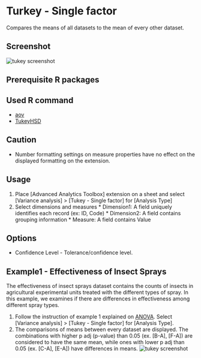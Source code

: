 # Turkey - Single factor
Compares the means of all datasets to the mean of every other dataset.

## Screenshot
![tukey screenshot](./images/tukey_example1.png)

## Prerequisite R packages

## Used R command
 * [aov](https://www.rdocumentation.org/packages/stats/versions/3.4.1/topics/aov)
 * [TukeyHSD](https://www.rdocumentation.org/packages/stats/versions/3.4.1/topics/TukeyHSD)

## Caution
  * Number formatting settings on measure properties have no effect on the displayed formatting on the extension.

## Usage
  1. Place [Advanced Analytics Toolbox] extension on a sheet and select [Variance analysis] > [Tukey - Single factor] for [Analysis Type]
  2. Select dimensions and measures
    * Dimension1: A field uniquely identifies each record (ex: ID, Code)
    * Dimension2: A field contains grouping information
    * Measure: A field contains Value

## Options
 * Confidence Level - Tolerance/confidence level.

## Example1 - Effectiveness of Insect Sprays
The effectiveness of insect sprays dataset contains the counts of insects in agricultural experimental units treated with the different types of spray. In this example, we examines if there are differences in effectiveness among different spray types.

   1. Follow the instruction of example 1 explained on [ANOVA](./anova.md). Select [Variance analysis] > [Tukey - Single factor] for [Analysis Type].
   6. The comparisons of means between every dataset are displayed. The combinations with higher p adj (p-value) than 0.05 (ex. [B-A], [F-A]) are considered to have the same mean, while ones with lower p adj than 0.05 (ex. [C-A], [E-A]) have differences in means.
   ![tukey screenshot](./images/tukey_example1.png)
